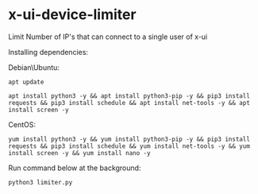 # x-ui-device-limiter
Limit Number of IP's that can connect to a single user of x-ui

Installing dependencies:

Debian\Ubuntu:

```apt update```

```apt install python3 -y && apt install python3-pip -y && pip3 install requests && pip3 install schedule && apt install net-tools -y && apt install screen -y```


CentOS:

```yum install python3 -y && yum install python3-pip -y && pip3 install requests && pip3 install schedule && yum install net-tools -y && yum install screen -y && yum install nano -y```


Run command below at the background:

```python3 limiter.py```
